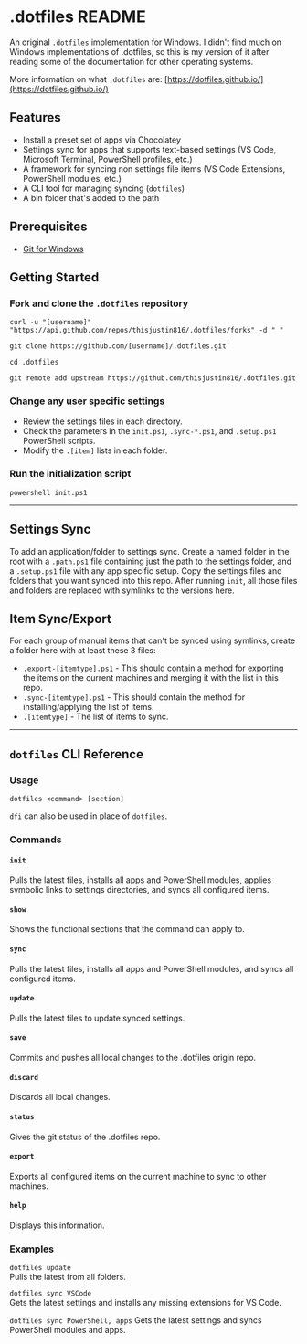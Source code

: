 # .dotfiles README

An original `.dotfiles` implementation for Windows. I didn't find much on Windows implementations of .dotfiles, so this is my version of it after reading some of the documentation for other operating systems.

More information on what `.dotfiles` are: [https://dotfiles.github.io/](https://dotfiles.github.io/)

## Features

- Install a preset set of apps via Chocolatey
- Settings sync for apps that supports text-based settings (VS Code, Microsoft Terminal, PowerShell profiles, etc.)
- A framework for syncing non settings file items (VS Code Extensions, PowerShell modules, etc.)
- A CLI tool for managing syncing (`dotfiles`)
- A bin folder that's added to the path

## Prerequisites

- [Git for Windows](https://git-scm.com/download/win)

## Getting Started

### Fork and clone the `.dotfiles` repository

```batch
curl -u "[username]" "https://api.github.com/repos/thisjustin816/.dotfiles/forks" -d " "

git clone https://github.com/[username]/.dotfiles.git`

cd .dotfiles

git remote add upstream https://github.com/thisjustin816/.dotfiles.git
```

### Change any user specific settings

- Review the settings files in each directory.
- Check the parameters in the `init.ps1`, `.sync-*.ps1`, and `.setup.ps1` PowerShell scripts.
- Modify the `.[item]` lists in each folder.

### Run the initialization script

`powershell init.ps1`

---

## Settings Sync

To add an application/folder to settings sync. Create a named folder in the root with a `.path.ps1` file containing just the path to the settings folder, and a `.setup.ps1` file with any app specific setup. Copy the settings files and folders that you want synced into this repo. After running `init`, all those files and folders are replaced with symlinks to the versions here.

## Item Sync/Export

For each group of manual items that can't be synced using symlinks, create a folder here with at least these 3 files:

- `.export-[itemtype].ps1` - This should contain a method for exporting the items on the current machines and merging it with the list in this repo.
- `.sync-[itemtype].ps1` - This should contain the method for installing/applying the list of items.
- `.[itemtype]` - The list of items to sync.

---

## `dotfiles` CLI Reference

### Usage

`dotfiles <command> [section]`

`dfi` can also be used in place of `dotfiles`.

### Commands

#### `init`

Pulls the latest files, installs all apps and PowerShell modules, applies symbolic links to settings directories, and syncs all configured items.

#### `show`

Shows the functional sections that the command can apply to.

#### `sync`

Pulls the latest files, installs all apps and PowerShell modules, and syncs all configured items.

#### `update`

Pulls the latest files to update synced settings.

#### `save`

Commits and pushes all local changes to the .dotfiles origin repo.

#### `discard`

Discards all local changes.

#### `status`

Gives the git status of the .dotfiles repo.

#### `export`

Exports all configured items on the current machine to sync to other machines.

#### `help`

Displays this information.

### Examples

`dotfiles update`  
Pulls the latest from all folders.

`dotfiles sync VSCode`  
Gets the latest settings and installs any missing extensions for VS Code.

`dotfiles sync PowerShell, apps`
Gets the latest settings and syncs PowerShell modules and apps.

